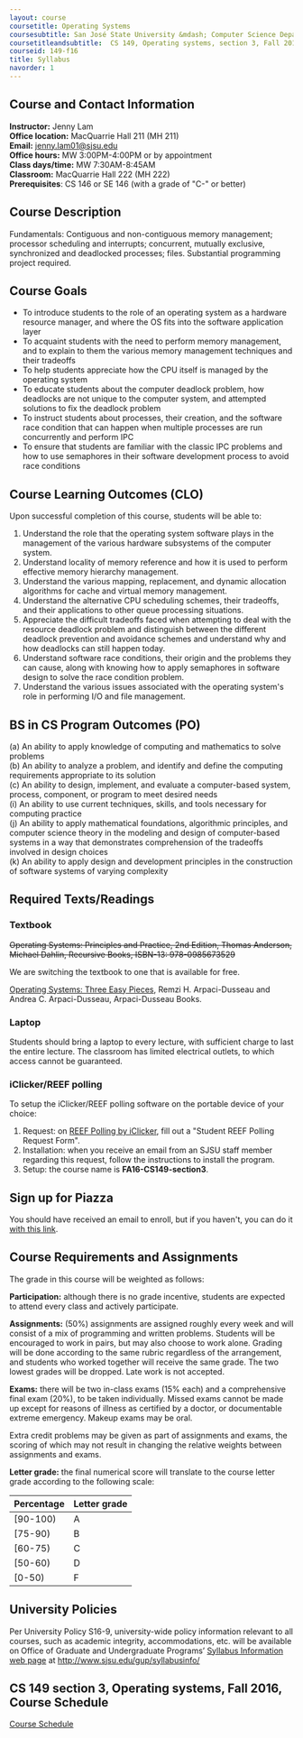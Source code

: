 ```yaml
---
layout: course
coursetitle: Operating Systems
coursesubtitle: San José State University &mdash; Computer Science Department &mdash; CS 149 section 3 &mdash; Fall 2016
coursetitleandsubtitle:  CS 149, Operating systems, section 3, Fall 2016
courseid: 149-f16
title: Syllabus
navorder: 1
---
```


## Course and Contact Information

__Instructor:__  Jenny Lam  
__Office location:__  MacQuarrie Hall 211 (MH 211)  
__Email:__ [jenny.lam01@sjsu.edu](mailto:jenny.lam01@sjsu.edu)  
__Office hours:__ MW 3:00PM-4:00PM or by appointment  
__Class days/time:__ MW 7:30AM-8:45AM  
__Classroom:__ MacQuarrie Hall 222  (MH 222)  
__Prerequisites__: CS 146 or SE 146 (with a grade of "C-" or better)

## Course Description

Fundamentals: Contiguous and non-contiguous memory management; processor scheduling and interrupts; concurrent, mutually exclusive, synchronized and deadlocked processes; files. Substantial programming project required.

## Course Goals

* To introduce students to the role of an operating system as a hardware resource manager, and where the OS fits into the software application layer
* To acquaint students with the need to perform memory management, and to explain to them the various memory management techniques and their tradeoffs
* To help students appreciate how the CPU itself is managed by the operating system
* To educate students about the computer deadlock problem, how deadlocks are not unique to the computer system, and attempted solutions to fix the deadlock problem
* To instruct students about processes, their creation, and the software race condition that can happen
when multiple processes are run concurrently and perform IPC
* To ensure that students are familiar with the classic IPC problems and how to use semaphores in their software development process to avoid race conditions

## Course Learning Outcomes (CLO)

Upon successful completion of this course, students will be able to:

1. Understand the role that the operating system software plays in the management of the various hardware subsystems of the computer system.
2. Understand locality of memory reference and how it is used to perform effective memory hierarchy management.
2. Understand the various mapping, replacement, and dynamic allocation algorithms for cache and virtual memory management.
3. Understand the alternative CPU scheduling schemes, their tradeoffs, and their applications to other queue processing situations.
4. Appreciate the difficult tradeoffs faced when attempting to deal with the resource deadlock problem and distinguish between the different deadlock prevention and avoidance schemes and understand why and how deadlocks can still happen today.
5. Understand software race conditions, their origin and the problems they can cause, along with knowing how to apply semaphores in software design to solve the race condition problem.
7. Understand the various issues associated with the operating system's role in performing I/O and file management.

## BS in CS Program Outcomes (PO)

(a) An ability to apply knowledge of computing and mathematics to solve problems  
(b) An ability to analyze a problem, and identify and define the computing requirements appropriate to its solution  
(c) An ability to design, implement, and evaluate a computer-based system, process, component, or program to meet desired needs  
(i) An ability to use current techniques, skills, and tools necessary for computing practice  
(j) An ability to apply mathematical foundations, algorithmic principles, and computer science theory in the modeling and design of computer-based systems in a way that demonstrates comprehension of the tradeoffs involved in design choices  
(k) An ability to apply design and development principles in the construction of software systems of varying complexity  

## Required Texts/Readings

### Textbook

<!-- ![textbook cover](textbook.jpg){: style="width: 10rem;"}-->

<del>Operating Systems: Principles and Practice, 2nd Edition, Thomas Anderson, Michael Dahlin, Recursive Books, ISBN-13: 978-0985673529</del>

We are switching the textbook to one that is available for free.

[Operating Systems: Three Easy Pieces](http://pages.cs.wisc.edu/~remzi/OSTEP/), Remzi H. Arpaci-Dusseau and Andrea C. Arpaci-Dusseau, Arpaci-Dusseau Books.

### Laptop

Students should bring a laptop to every lecture, with sufficient charge to last the entire lecture. The classroom has limited electrical outlets, to which access cannot be guaranteed.

### iClicker/REEF polling

To setup the iClicker/REEF polling software on the portable device of your choice:

1. Request: on [REEF Polling by iClicker](http://www.sjsu.edu/at/ec/reef/), fill out a "Student REEF Polling Request Form".
2. Installation: when you receive an email from an SJSU staff member regarding this request, follow the instructions to install the program.
3. Setup: the course name is __FA16-CS149-section3__.

## Sign up for Piazza

You should have received an email to enroll, but if you haven't, you can do it [with this link](http://www.piazza.com/sjsu/fall2016/cs14903).

## Course Requirements and Assignments

The grade in this course will be weighted as follows:

__Participation:__ although there is no grade incentive, students are expected to attend every class and actively participate.

__Assignments:__ (50%) assignments are assigned roughly every week and will consist of a mix of programming and written problems. Students will be encouraged to work in pairs, but may also choose to work alone. Grading will be done according to the same rubric regardless of the arrangement, and students who worked together will receive the same grade. The two lowest grades will be dropped. Late work is not accepted.

__Exams:__ there will be two in-class exams (15% each) and a comprehensive final exam (20%), to be taken individually. Missed exams cannot be made up except for reasons of illness as certified by a doctor, or documentable extreme emergency. Makeup exams may be oral.

Extra credit problems may be given as part of assignments and exams, the scoring of which may not result in changing the relative weights between assignments and exams.

__Letter grade:__ the final numerical score will translate to the course letter grade according to the following scale:

Percentage|Letter grade
----------|------------
[90-100)|A
[75-90)|B
[60-75)|C
[50-60)|D
[0-50)|F

## University Policies

Per University Policy S16-9, university-wide policy information relevant to all courses, such as academic integrity, accommodations, etc. will be available on Office of Graduate and Undergraduate Programs’ [Syllabus Information web page](http://www.sjsu.edu/gup/syllabusinfo/) at http://www.sjsu.edu/gup/syllabusinfo/

## CS 149 section 3, Operating systems, Fall 2016, Course Schedule

[Course Schedule](index.html)
